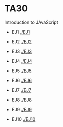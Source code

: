 # TA30
Introduction to JAvaScript

  * EJ1
[./EJ1](./EJ1)

  * EJ2
[./EJ2](./EJ1)

  * EJ3
[./EJ3](./EJ3)

  * EJ4
[./EJ4](./EJ4)

  * EJ5
[./EJ5](./EJ5)

  * EJ6
[./EJ6](./EJ6)

  * EJ7
[./EJ7](./EJ7)

  * EJ8
[./EJ8](./EJ8)

  * EJ9
[./EJ9](./EJ9)

  * EJ10
[./EJ10](./EJ10)
